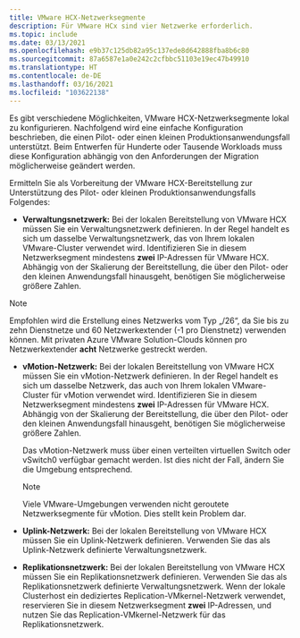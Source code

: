 ```yaml
---
title: VMware HCX-Netzwerksegmente
description: Für VMware HCx sind vier Netzwerke erforderlich.
ms.topic: include
ms.date: 03/13/2021
ms.openlocfilehash: e9b37c125db82a95c137ede8d642888fba8b6c80
ms.sourcegitcommit: 87a6587e1a0e242c2cfbbc51103e19ec47b49910
ms.translationtype: HT
ms.contentlocale: de-DE
ms.lasthandoff: 03/16/2021
ms.locfileid: "103622138"
---
```

<!-- Used in avs-production-ready-deployment.md and tutorial-deploy-vmware-hcx.md -->

Es gibt verschiedene Möglichkeiten, VMware HCX-Netzwerksegmente lokal zu konfigurieren. Nachfolgend wird eine einfache Konfiguration beschrieben, die einen Pilot- oder einen kleinen Produktionsanwendungsfall unterstützt.  Beim Entwerfen für Hunderte oder Tausende Workloads muss diese Konfiguration abhängig von den Anforderungen der Migration möglicherweise geändert werden.  

Ermitteln Sie als Vorbereitung der VMware HCX-Bereitstellung zur Unterstützung des Pilot- oder kleinen Produktionsanwendungsfalls Folgendes:

- **Verwaltungsnetzwerk:** Bei der lokalen Bereitstellung von VMware HCX müssen Sie ein Verwaltungsnetzwerk definieren.  In der Regel handelt es sich um dasselbe Verwaltungsnetzwerk, das von Ihrem lokalen VMware-Cluster verwendet wird.  Identifizieren Sie in diesem Netzwerksegment mindestens **zwei** IP-Adressen für VMware HCX. Abhängig von der Skalierung der Bereitstellung, die über den Pilot- oder den kleinen Anwendungsfall hinausgeht, benötigen Sie möglicherweise größere Zahlen.

> [!NOTE]
   > Empfohlen wird die Erstellung eines Netzwerks vom Typ „/26“, da Sie bis zu zehn Dienstnetze und 60 Netzwerkextender (-1 pro Dienstnetz) verwenden können. Mit privaten Azure VMware Solution-Clouds können pro Netzwerkextender **acht** Netzwerke gestreckt werden.
   >
   
- **vMotion-Netzwerk:** Bei der lokalen Bereitstellung von VMware HCX müssen Sie ein vMotion-Netzwerk definieren.  In der Regel handelt es sich um dasselbe Netzwerk, das auch von Ihrem lokalen VMware-Cluster für vMotion verwendet wird.  Identifizieren Sie in diesem Netzwerksegment mindestens **zwei** IP-Adressen für VMware HCX. Abhängig von der Skalierung der Bereitstellung, die über den Pilot- oder den kleinen Anwendungsfall hinausgeht, benötigen Sie möglicherweise größere Zahlen.

   Das vMotion-Netzwerk muss über einen verteilten virtuellen Switch oder vSwitch0 verfügbar gemacht werden. Ist dies nicht der Fall, ändern Sie die Umgebung entsprechend.

   > [!NOTE]
   > Viele VMware-Umgebungen verwenden nicht geroutete Netzwerksegmente für vMotion. Dies stellt kein Problem dar.

- **Uplink-Netzwerk:** Bei der lokalen Bereitstellung von VMware HCX müssen Sie ein Uplink-Netzwerk definieren. Verwenden Sie das als Uplink-Netzwerk definierte Verwaltungsnetzwerk.
   
- **Replikationsnetzwerk:** Bei der lokalen Bereitstellung von VMware HCX müssen Sie ein Replikationsnetzwerk definieren. Verwenden Sie das als Replikationsnetzwerk definierte Verwaltungsnetzwerk.  Wenn der lokale Clusterhost ein dediziertes Replication-VMkernel-Netzwerk verwendet, reservieren Sie in diesem Netzwerksegment **zwei** IP-Adressen, und nutzen Sie das Replication-VMkernel-Netzwerk für das Replikationsnetzwerk.
